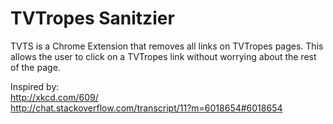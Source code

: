 TVTropes Sanitzier
================

TVTS is a Chrome Extension that removes all links on TVTropes pages.  This allows the user to click on a TVTropes link without worrying about the rest of the page.

Inspired by:  
http://xkcd.com/609/  
http://chat.stackoverflow.com/transcript/11?m=6018654#6018654

